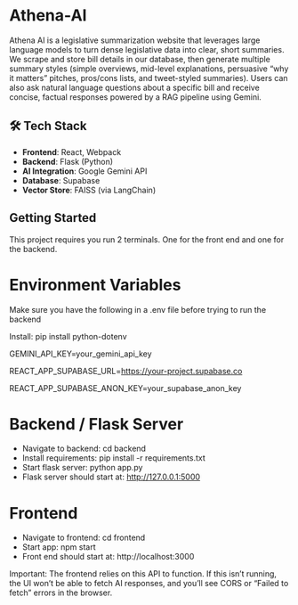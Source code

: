 # Athena-AI

Athena AI is a legislative summarization website that leverages large language models to turn dense legislative data into clear, short summaries. We scrape and store bill details in our database, then generate multiple summary styles (simple overviews, mid-level explanations, persuasive “why it matters” pitches, pros/cons lists, and tweet-styled summaries). Users can also ask natural language questions about a specific bill and receive concise, factual responses powered by a RAG pipeline using Gemini.


## 🛠 Tech Stack

- **Frontend**: React, Webpack
- **Backend**: Flask (Python)
- **AI Integration**: Google Gemini API
- **Database**: Supabase
- **Vector Store**: FAISS (via LangChain)

## Getting Started

This project requires you run 2 terminals.  One for the front end and one for the backend. 

# Environment Variables

Make sure you have the following in a .env file before trying to run the backend

Install: pip install python-dotenv

GEMINI_API_KEY=your_gemini_api_key

REACT_APP_SUPABASE_URL=https://your-project.supabase.co

REACT_APP_SUPABASE_ANON_KEY=your_supabase_anon_key


# Backend / Flask Server

- Navigate to backend: cd backend 
- Install requirements: pip install -r requirements.txt
- Start flask server: python app.py
- Flask server should start at: http://127.0.0.1:5000 


# Frontend 
- Navigate to frontend: cd frontend
- Start app: npm start
- Front end should start at: http://localhost:3000


Important: The frontend relies on this API to function. If this isn’t running, the UI won’t be able to fetch AI responses, and you’ll see CORS or “Failed to fetch” errors in the browser.
